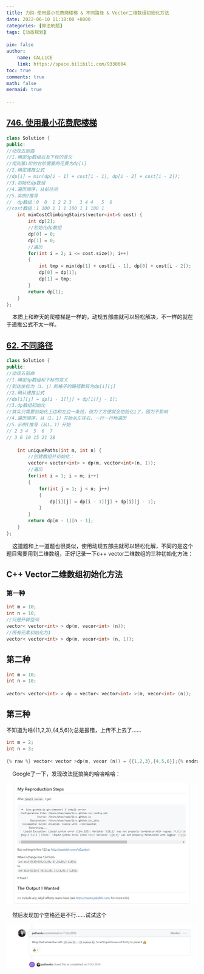 ```yaml
---
title: 力扣-使用最小花费爬楼梯 & 不同路径 & Vector二维数组初始化方法
date: 2022-06-10 11:18:00 +0800
categories: [算法刷题]
tags: [动态规划]

pin: false
author: 
    name: CALL1CE
    link: https://space.bilibili.com/9330604
toc: true
comments: true
math: false
mermaid: true

---
```


## [746. 使用最小花费爬楼梯](https://leetcode.cn/problems/min-cost-climbing-stairs/)

```cpp
class Solution {
public:
//动规五部曲
//1.确定dp数组以及下标的含义
//爬到第i阶的台阶需要的花费为dp[i]
//2.确定递推公式
//dp[i] = min(dp[i - 1] + cost[i - 1], dp[i - 2] + cost[i - 2]);
//3.初始化dp数组
//4.遍历顺序，从前往后
//5.实例2推导
//  dp数组：0  0  1 2 2 3   3 4 4   5  6
//cost数组：1 100 1 1 1 100 1 1 100 1
    int minCostClimbingStairs(vector<int>& cost) {
        int dp[2];
        //初始化dp数组
        dp[0] = 0;
        dp[1] = 0;
        //遍历
        for(int i = 2; i <= cost.size(); i++)
        {
            int tmp = min(dp[1] + cost[i - 1], dp[0] + cost[i - 2]);
            dp[0] = dp[1];
            dp[1] = tmp;
        }
        return dp[1];
    }
};
```

    本质上和昨天的爬楼梯是一样的，动规五部曲就可以轻松解决，不一样的就在于递推公式不太一样。

## [62. 不同路径](https://leetcode.cn/problems/unique-paths/)

```cpp
class Solution {
public:
//动规五部曲
//1.确定dp数组和下标的含义
//到达坐标为（i，j）的格子的路径数目为dp[i][j]
//2.确认递推公式
//dp[i][j] = dp[i - 1][j] + dp[i][j - 1];
//3.dp数组初始化
//其实只需要初始化上边和左边一条线，但为了方便就全初始化1了，因为不影响
//4.遍历顺序，从（1，1）开始从左往右，一行一行地遍历
//5.示例1推导（从1，1）开始
// 2 3 4  5  6  7
// 3 6 10 15 21 28

    int uniquePaths(int m, int n) {
        //创建数组并初始化：
        vector< vector<int> > dp(m, vector<int>(n, 1));
        //遍历
        for(int i = 1; i < m; i++)
        {
            for(int j = 1; j < n; j++)
            {
                dp[i][j] = dp[i - 1][j] + dp[i][j - 1];
            }
        }
        return dp[m - 1][n - 1];
    }
};
```

    这道题和上一道题也很类似，使用动规五部曲就可以轻松化解，不同的是这个题目需要用到二维数组，正好记录一下c++ vector二维数组的三种初始化方法：

## C++ Vector二维数组初始化方法

### 第一种

```cpp
int m = 10;
int n = 10;
//只是开辟空间
vector< vector<int> > dp(m, vecor<int> (n));
//所有元素初始化为1
vector< vector<int> > dp(m, vecor<int> (n, 1));
```

## 第二种

```cpp
int m = 10;
int n = 10;

vector< vector<int> > dp = vector< vector<int> >(m, vecor<int> (n));
```

## 第三种

不知道为啥{{1,2,3},{4,5,6}};总是报错，上传不上去了......

```cpp
int m = 2;
int n = 3;

{% raw %} vector< vector >dp(m, vecor (n)) = {{1,2,3},{4,5,6}};{% endraw %}
```

    Google了一下，发现改法挺搞笑的哈哈哈哈：

![](https://raw.githubusercontent.com/CALL1CE/ImgStage/main/202206101133411.jpg)

    然后发现加个空格还是不行......试试这个

![](https://raw.githubusercontent.com/CALL1CE/ImgStage/main/202206101137899.jpg)
